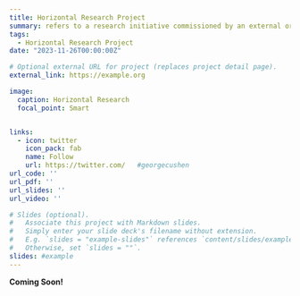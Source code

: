```yaml
---
title: Horizontal Research Project
summary: refers to a research initiative commissioned by an external organization or company to address specific problems or carry out defined tasks. Unlike in-depth investigations within a specific field, these projects focus on achieving objectives or tasks outlined by the contracting party, often with clear requirements and within a specified timeframe.#An example of linking directly to an external project website using `external_link`.
tags:
  - Horizontal Research Project
date: "2023-11-26T00:00:00Z"

# Optional external URL for project (replaces project detail page).
external_link: https://example.org

image:
  caption: Horizontal Research
  focal_point: Smart


links:
  - icon: twitter
    icon_pack: fab
    name: Follow
    url: https://twitter.com/   #georgecushen
url_code: ''
url_pdf: ''
url_slides: ''
url_video: ''

# Slides (optional).
#   Associate this project with Markdown slides.
#   Simply enter your slide deck's filename without extension.
#   E.g. `slides = "example-slides"` references `content/slides/example-slides.md`.
#   Otherwise, set `slides = ""`.
slides: #example
---
```

<strong>Coming Soon!</strong>
